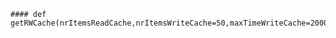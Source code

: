     #### def getRWCache(nrItemsReadCache,nrItemsWriteCache=50,maxTimeWriteCache=2000,writermethod=None) 

